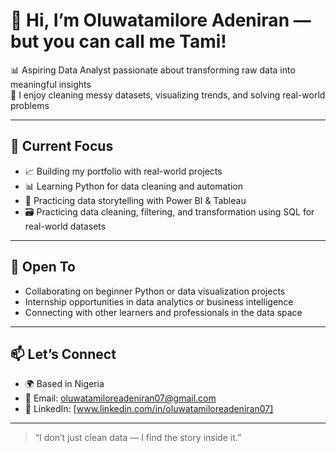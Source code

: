 # 👋 Hi, I’m Oluwatamilore Adeniran — but you can call me Tami!

📊 Aspiring Data Analyst passionate about transforming raw data into meaningful insights  
🧠 I enjoy cleaning messy datasets, visualizing trends, and solving real-world problems  

---

## 🚀 Current Focus

- 📈 Building my portfolio with real-world projects  
- 📊 Learning Python for data cleaning and automation  
- 🧠 Practicing data storytelling with Power BI & Tableau
- 🗃️ Practicing data cleaning, filtering, and transformation using SQL for real-world datasets

---

## 🤝 Open To

- Collaborating on beginner Python or data visualization projects  
- Internship opportunities in data analytics or business intelligence  
- Connecting with other learners and professionals in the data space

---

## 📫 Let’s Connect

- 🌍 Based in Nigeria  
- 📧 Email: oluwatamiloreadeniran07@gmail.com  
- 💼 LinkedIn: [www.linkedin.com/in/oluwatamiloreadeniran07] 

---

> “I don’t just clean data — I find the story inside it.”

